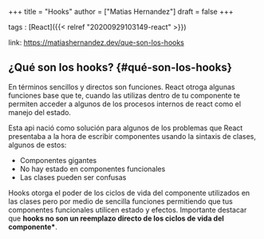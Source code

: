+++
title = "Hooks"
author = ["Matias Hernandez"]
draft = false
+++

tags
: [React]({{< relref "20200929103149-react" >}})

link: <https://matiashernandez.dev/que-son-los-hooks>


## ¿Qué son los hooks? {#qué-son-los-hooks}

En términos sencillos y directos son funciones. React otroga algunas funciones base que te, cuando las utilizas dentro de tu componente te permiten acceder a algunos de los procesos internos de react como el manejo del estado.

Esta api nació como solución para algunos de los problemas que React presentaba a la hora de escribir componentes usando la sintaxis de clases, algunos de estos:

-   Componentes gigantes
-   No hay estado en componentes funcionales
-   Las clases pueden ser confusas

Hooks otorga el poder de los ciclos de vida del componente utilizados en las clases pero por medio de sencilla funciones permitiendo que tus componentes funcionales utilicen estado y efectos. Importante destacar que ****hooks no son un reemplazo directo de los ciclos de vida del componente\*****.
